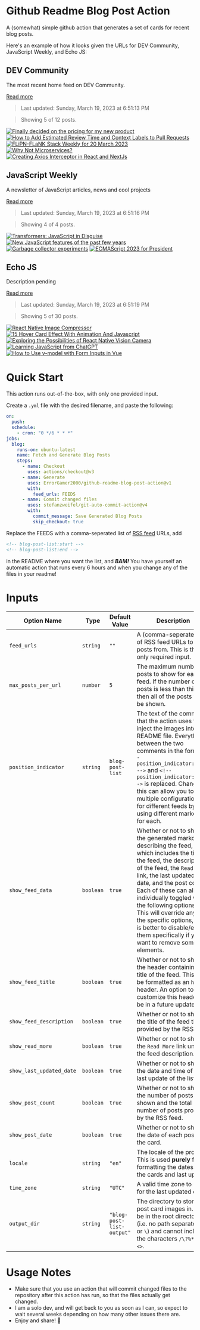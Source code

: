 # Github Readme Blog Post Action

A (somewhat) simple github action that generates a set of cards for recent blog posts.

Here's an example of how it looks given the URLs for DEV Community, JavaScript Weekly, and Echo JS:

<!-- post-list:start -->
## DEV Community

The most recent home feed on DEV Community.

[Read more](https://dev.to)
> Last updated: Sunday, March 19, 2023 at 6:51:13 PM

> Showing 5 of 12 posts.

[![Finally decided on the pricing for my new product](https://raw.githubusercontent.com/ErrorGamer2000/github-readme-blog-post-action/main/generated_files/DEV_Community/Finally_decided_on_the_pricing_for_my_new_product.svg)](https://dev.to/mariostopfer/finally-decided-on-the-pricing-for-my-new-product-4nab)
[![How to Add Estimated Review Time and Context Labels to Pull Requests](https://raw.githubusercontent.com/ErrorGamer2000/github-readme-blog-post-action/main/generated_files/DEV_Community/How_to_Add_Estimated_Review_Time_and_Context_Labels_to_Pull_Requests.svg)](https://dev.to/linearb/how-to-add-estimated-review-time-and-context-labels-to-pull-requests-327n)
[![FLiPN-FLaNK Stack Weekly for 20 March 2023](https://raw.githubusercontent.com/ErrorGamer2000/github-readme-blog-post-action/main/generated_files/DEV_Community/FLiPN-FLaNK_Stack_Weekly_for_20_March_2023.svg)](https://dev.to/tspannhw/flipn-flank-stack-weekly-for-20-march-2023-5d5m)
[![Why Not Microservices?](https://raw.githubusercontent.com/ErrorGamer2000/github-readme-blog-post-action/main/generated_files/DEV_Community/Why_Not_Microservices_.svg)](https://dev.to/caiocesar/why-not-microservices-1ih9)
[![Creating Axios Interceptor in React and NextJs](https://raw.githubusercontent.com/ErrorGamer2000/github-readme-blog-post-action/main/generated_files/DEV_Community/Creating_Axios_Interceptor_in_React_and_NextJs.svg)](https://dev.to/sandesh56/creating-axios-interceptor-in-react-and-nextjs-395e)


## JavaScript Weekly

A newsletter of JavaScript articles, news and cool projects

[Read more](https://javascriptweekly.com/)
> Last updated: Sunday, March 19, 2023 at 6:51:16 PM

> Showing 4 of 4 posts.

[![Transformers: JavaScript in Disguise](https://raw.githubusercontent.com/ErrorGamer2000/github-readme-blog-post-action/main/generated_files/JavaScript_Weekly/Transformers__JavaScript_in_Disguise.svg)](https://javascriptweekly.com/issues/630)
[![New JavaScript features of the past few years](https://raw.githubusercontent.com/ErrorGamer2000/github-readme-blog-post-action/main/generated_files/JavaScript_Weekly/New_JavaScript_features_of_the_past_few_years.svg)](https://javascriptweekly.com/issues/629)
[![Garbage collector experiments](https://raw.githubusercontent.com/ErrorGamer2000/github-readme-blog-post-action/main/generated_files/JavaScript_Weekly/Garbage_collector_experiments.svg)](https://javascriptweekly.com/issues/628)
[![ECMAScript 2023 for President](https://raw.githubusercontent.com/ErrorGamer2000/github-readme-blog-post-action/main/generated_files/JavaScript_Weekly/ECMAScript_2023_for_President.svg)](https://javascriptweekly.com/issues/627)


## Echo JS

Description pending

[Read more](
http://www.echojs.com
)
> Last updated: Sunday, March 19, 2023 at 6:51:19 PM

> Showing 5 of 30 posts.

[![React Native Image Compressor](https://raw.githubusercontent.com/ErrorGamer2000/github-readme-blog-post-action/main/generated_files/_Echo_JS_/React_Native_Image_Compressor.svg)](https://dskcode.com/react-native-image-compressor)
[![15 Hover Card Effect With Animation And Javascript](https://raw.githubusercontent.com/ErrorGamer2000/github-readme-blog-post-action/main/generated_files/_Echo_JS_/15_Hover_Card_Effect_With_Animation_And_Javascript.svg)](https://wizardry-design.com/15-hover-card-effect-with-animation-and-javascript/)
[![Exploring the Possibilities of React Native Vision Camera](https://raw.githubusercontent.com/ErrorGamer2000/github-readme-blog-post-action/main/generated_files/_Echo_JS_/Exploring_the_Possibilities_of_React_Native_Vision_Camera.svg)](https://dskcode.com/react-native-vision-camera)
[![Learning JavaScript from ChatGPT](https://raw.githubusercontent.com/ErrorGamer2000/github-readme-blog-post-action/main/generated_files/_Echo_JS_/Learning_JavaScript_from_ChatGPT.svg)](https://medium.com/javascript-scene/learning-javascript-from-chatgpt-c0baebc19ae9)
[![How to Use v-model with Form Inputs in Vue](https://raw.githubusercontent.com/ErrorGamer2000/github-readme-blog-post-action/main/generated_files/_Echo_JS_/How_to_Use_v-model_with_Form_Inputs_in_Vue.svg)](https://dmitripavlutin.com/vue-v-model-form-inputs/)


<!-- post-list:end -->

# Quick Start

This action runs out-of-the-box, with only one provided input.

Create a `.yml` file with the desired filename, and paste the following:

```yml
on:
  push:
  schedule:
    - cron: "0 */6 * * *"
jobs:
  blog:
    runs-on: ubuntu-latest
    name: Fetch and Generate Blog Posts
    steps:
      - name: Checkout
        uses: actions/checkout@v3
      - name: Generate
        uses: ErrorGamer2000/github-readme-blog-post-action@v1
        with:
          feed_urls: FEEDS
      - name: Commit changed files
        uses: stefanzweifel/git-auto-commit-action@v4
        with:
          commit_message: Save Generated Blog Posts
          skip_checkout: true
```

Replace the FEEDS with a comma-seperated list of [RSS feed](https://rss.com/blog/how-do-rss-feeds-work/) URLs, add

```md
<!-- blog-post-list:start -->
<!-- blog-post-list:end -->
```

in the README where you want the list, and **_BAM!_** You have yourself an automatic action that runs every 6 hours and when you change any of the files in your readme!

# Inputs

<table>
  <thead>
    <tr>
      <th>Option Name</th>
      <th>Type</th>
      <th>Default Value</th>
      <th>Description</th>
    </tr>
  </thead>
  <tbody>
    <tr>
      <td><code>feed_urls</code></td>
      <td><code>string</code></td>
      <td><code>""</code></td>
      <td>A (comma-seperated) list of RSS feed URLs to load posts from. This is the only required input.</td>
    </tr>
    <tr>
      <td><code>max_posts_per_url</code></td>
      <td><code>number</code></td>
      <td><code>5</code></td>
      <td>The maximum number of posts to show for each feed. If the number of posts is less than this, then all of the posts will be shown.</td>
    </tr>
    <tr>
      <td><code>position_indicator</code></td>
      <td><code>string</code></td>
      <td><code>blog-post-list</code></td>
      <td>The text of the comments that the action uses to inject the images into the README file. Everything between the two comments in the form <code>&lt;!-- position_indicator:start --&gt;</code> and <code>&lt;!-- position_indicator:end --&gt;</code> is replaced. Changing this can allow you to use multiple configurations for different feeds by using different markers for each.</td>
    </tr>
    <tr>
      <td><code>show_feed_data</code></td>
      <td><code>boolean</code></td>
      <td><code>true</code></td>
      <td>Whether or not to show the generated markdown describing the feed, which includes the title of the feed, the description of the feed, the <code>Read More</code> link, the last updated date, and the post count. Each of these can also be individually toggled with the following options. This will override any of the specific options, so it is better to disable/enable them specifically if you want to remove some elements.</td>
    </tr>
    <tr>
      <td><code>show_feed_title</code></td>
      <td><code>boolean</code></td>
      <td><code>true</code></td>
      <td>Whether or not to show the header containing the title of the feed. This will be formatted as an <code>h2</code> header. An option to customize this header will be in a future update.</td>
    </tr>
    <tr>
      <td><code>show_feed_description</code></td>
      <td><code>boolean</code></td>
      <td><code>true</code></td>
      <td>Whether or not to show the title of the feed that is provided by the RSS feed.</td>
    </tr>
    <tr>
      <td><code>show_read_more</code></td>
      <td><code>boolean</code></td>
      <td><code>true</code></td>
      <td>Whether or not to show the <code>Read More</code> link under the feed description.</td>
    </tr>
    <tr>
      <td><code>show_last_updated_date</code></td>
      <td><code>boolean</code></td>
      <td><code>true</code></td>
      <td>Whether or not to show the date and time of the last update of the list.</td>
    </tr>
    <tr>
      <td><code>show_post_count</code></td>
      <td><code>boolean</code></td>
      <td><code>true</code></td>
      <td>Whether or not to show the number of posts shown and the total number of posts provided by the RSS feed.</td>
    </tr>
    <tr>
      <td><code>show_post_date</code></td>
      <td><code>boolean</code></td>
      <td><code>true</code></td>
      <td>Whether or not to show the date of each post on the card.</td>
    </tr>
    <tr>
      <td><code>locale</code></td>
      <td><code>string</code></td>
      <td><code>"en"</code></td>
      <td>The locale of the project. This is used <strong>purely</strong> for formatting the dates of the cards and last update.</td>
    </tr>
    <tr>
      <td><code>time_zone</code></td>
      <td><code>string</code></td>
      <td><code>"UTC"</code></td>
      <td>A valid time zone to use for the last updated date.</td>
    </tr>
    <tr>
      <td><code>output_dir</code></td>
      <td><code>string</code></td>
      <td><code>"blog-post-list-output"</code></td>
      <td>The directory to store the post card images in. Must be in the root directory (i.e. no path separators <code>/</code> or <code>\</code>) and cannot include the characters <code>/\?%*:|"&lt;&gt;</code>.</td>
    </tr>
<!--
    <tr>
      <td><code></code></td>
      <td><cde></cde></td>
      <td><code></code></td>
      <td></td>
    </tr>
-->
  </tbody>
</table>

# Usage Notes

- Make sure that you use an action that will commit changed files to the repository after this action has run, so that the files actually get changed.
- I am a solo dev, and will get back to you as soon as I can, so expect to wait several weeks depending on how many other issues there are.
- Enjoy and share! 🤗
